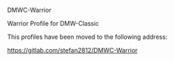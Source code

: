 DMWC-Warrior

Warrior Profile for DMW-Classic


This profiles have been moved to the following address:

https://gitlab.com/stefan2812/DMWC-Warrior


